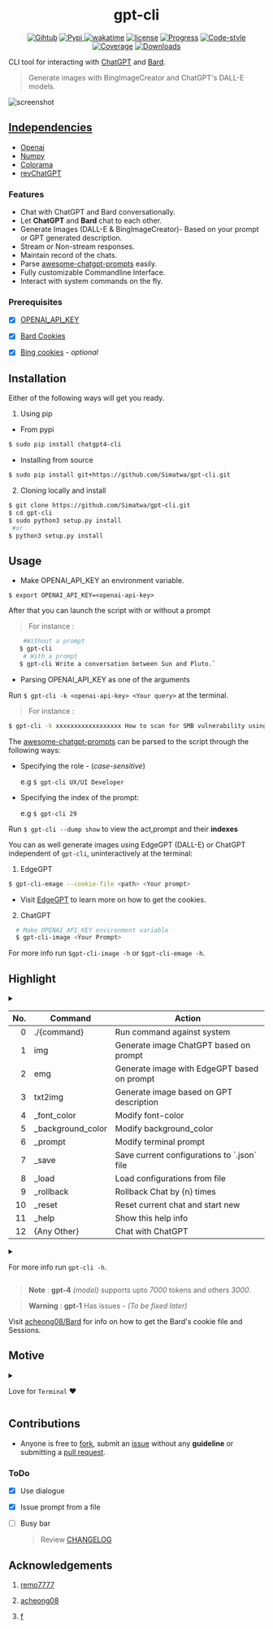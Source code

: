<h1 align="center">gpt-cli</h1>
<p align="center">
<a href="https://github.com/Simatwa/gpt-cli"><img src="https://img.shields.io/static/v1?logo=Github&label=Github&message=Passing&color=lime" alt="Gihtub"/></a>
<a href="https://pypi.org/project/chatgpt4-cli/"><img src="https://img.shields.io/static/v1?label=Pypi&message=v1.5.2&color=green&logo=pypi" alt="Pypi"/>
<a href="https://wakatime.com/badge/github/Simatwa/gpt-cli"><img src="https://wakatime.com/badge/github/Simatwa/gpt-cli.svg" alt="wakatime"/></a>
<a href="#"><img src="https://img.shields.io/static/v1?label=License&message=MIT&color=green&logo=MIT" alt="license"/></a>
<a href="#"><img src="https://img.shields.io/static/v1?label=Development&message=Beta&color=Orange&logo=progress" alt="Progress"/></a>
<a href="#"><img src="https://img.shields.io/static/v1?label=Code Style&message=Black&color=black&logo=Black" alt="Code-style"/></a>
<a href="#"><img src="https://img.shields.io/static/v1?label=Coverage&message=80%&color=green" alt="Coverage"/></a>
<a href="https://pepy.tech/project/chatgpt4-cli"><img src="https://static.pepy.tech/badge/chatgpt4-cli" alt="Downloads"/></a>
</p>

CLI tool for interacting with [ChatGPT](https://openai.com) and [Bard](https://bard.google.com).
> Generate images with BingImageCreator and ChatGPT's DALL-E models.

![screenshot](https://github.com/Simatwa/gpt-cli/raw/main/assets/Screenshot1.png)

## [Independencies](requirements.txt)

* [Openai](https://github.com/openai/openai-python)
* [Numpy](https://github.com/numpy/numpy)
* [Colorama](https://github.com/tartley/colorama)
* [revChatGPT](https://github.com/acheong08/ChatGPT)

### Features

- Chat with ChatGPT and Bard conversationally.
- Let **ChatGPT** and **Bard** chat to each other.
- Generate Images (DALL-E & BingImageCreator)- Based on your prompt or GPT generated description.
- Stream or Non-stream responses.
- Maintain record of the chats.
- Parse [awesome-chatgpt-prompts](https://github.com/f/awesome-chatgpt-prompts) easily.
- Fully customizable Commandline Interface.
- Interact with system commands on the fly.

### Prerequisites

- [x] [OPENAI_API_KEY](https://platform.openai.com/account/api-keys)

- [x] [Bard Cookies](https://bard.google.com)

- [x] [Bing cookies](https://bing.com) - *optional*

## Installation

Either of the following ways will get you ready.

1. Using pip
- From pypi

```sh
$ sudo pip install chatgpt4-cli
```

- Installing from source
 
 ```sh
 $ sudo pip install git+https://github.com/Simatwa/gpt-cli.git
 ```

2. Cloning locally and install

```sh
$ git clone https://github.com/Simatwa/gpt-cli.git
$ cd gpt-cli
$ sudo python3 setup.py install
 #or
$ python3 setup.py install
```

## Usage 

- Make OPENAI_API_KEY an environment variable.

`$ export OPENAI_API_KEY=<openai-api-key>`

After that you can launch the script with or without a prompt

> For instance :
```sh 
    #Without a prompt
   $ gpt-cli 
    # With a prompt 
   $ gpt-cli Write a conversation between Sun and Pluto.`
```

- Parsing OPENAI_API_KEY as one of the arguments

Run `$ gpt-cli -k <openai-api-key> <Your query>` at the terminal.

> For instance :

```sh
$ gpt-cli -k xxxxxxxxxxxxxxxxxx How to scan for SMB vulnerability using NMAP?
```

The [awesome-chatgpt-prompts](https://github.com/f/awesome-chatgpt-prompts) can be parsed to the script through the following ways:

- Specifying the role - (*case-sensitive*)

    e.g `$ gpt-cli UX/UI Developer`

- Specifying the index of the prompt:

    e.g `$ gpt-cli 29`

Run `$ gpt-cli --dump show` to view the act,prompt and their **indexes**

You can as well generate images using EdgeGPT (DALL-E) or ChatGPT independent of `gpt-cli`, uninteractively at the terminal:

1. EdgeGPT 

```sh
$ gpt-cli-emage --cookie-file <path> <Your prompt>
```  
- Visit [EdgeGPT](https://github.com/acheong08/EdgeGPT#requirements) to learn more on how to get the cookies.

2. ChatGPT 

```sh
  # Make OPENAI_API_KEY environment variable
  $ gpt-cli-image <Your Prompt>
```

For more info run `$gpt-cli-image -h` or `$gpt-cli-emage -h`.

## Highlight
<details>
<summary>
<table>
<thead>
<tr><th style="text-align: right;">  No.</th><th>Command          </th><th>Action                                     </th></tr>
</thead>
<tbody>
<tr><td style="text-align: right;">    0</td><td>./{command}      </td><td>Run command against system                 </td></tr>
<tr><td style="text-align: right;">    1</td><td>img              </td><td>Generate image ChatGPT based on prompt     </td></tr>
<tr><td style="text-align: right;">    2</td><td>emg              </td><td>Generate image with EdgeGPT based on prompt</td></tr>
<tr><td style="text-align: right;">    3</td><td>txt2img          </td><td>Generate image based on GPT description    </td></tr>
<tr><td style="text-align: right;">    4</td><td>_font_color      </td><td>Modify font-color                          </td></tr>
<tr><td style="text-align: right;">    5</td><td>_background_color</td><td>Modify background_color                    </td></tr>
<tr><td style="text-align: right;">    6</td><td>_prompt          </td><td>Modify terminal prompt                     </td></tr>
<tr><td style="text-align: right;">    7</td><td>_save            </td><td>Save current configurations to `.json` file</td></tr>
<tr><td style="text-align: right;">    8</td><td>_load            </td><td>Load configurations from file              </td></tr>
<tr><td style="text-align: right;">    9</td><td>_rollback        </td><td>Rollback Chat by {n} times                 </td></tr>
<tr><td style="text-align: right;">   10</td><td>_reset           </td><td>Reset current chat and start new           </td></tr>
<tr><td style="text-align: right;">   11</td><td>_help            </td><td>Show this help info                        </td></tr>
<tr><td style="text-align: right;">   12</td><td>{Any Other}      </td><td>Chat with ChatGPT                          </td></tr>
</tbody>
</table>
</summary>

1.img : Text-to-Image converter - ChatGPT
 - e.g ```img Toddler cartoon coding in Python```

2.emg : Text-to-Image converter - EdgeGPT
 - e.g ```emg Toddler cartoon coding in Python```

3.txt2img : Generate image based on GPT description
 - e.g ```txt2img Describe phenotype anatomy of ancient dinosaurs```

4._font_color : modifies font-color
 - e.g ```font_color input red```

5._background_color : modifies background_color
 - e.g ```background_color cyan```

6._prompt : Modify CMD prompt
 - e.g ```prompt ┌─[Smartwa@GPT-CLI]─(%H:%M:%S)```

7._load : Load configurations from the json file
 - e.g ```load DAN.json```

8._save : Save the current Chat Configurations
 - e.g ```save DAN.json```

9._rollback : Rollback the Chat by the {n} time(s)
 - e.g ```_rollback 2```

10._reset : Reset current chat and start new
 - e.g ```_reset Chat as if you are a 10 year old child```

11.bard : Specifies to use bard GPT
 - e.g ```bard Explain the composite concept in business```

12.gpt4 : Specifies to use ChatGPT in case `--bard` was made default
 - e.g ```gpt4 How do you make?```

13._help : Show this help info

* Use  `./` (fullstop and forward slash) to interact with **system commands**
 - e.g ```./ifconfig```

 * Use `_botchat` to let the 2 GPTs chat to each other

> **Note** You can further specify the GPT to be used by appending `--gpt4` or `--bard` in the prompt.

* Use *{{f.text-filename}}* to issue prompt contained in the 'text-filename'

</details>

<details>

<summary>

For more info run `gpt-cli -h`.

</summary>

```
╭─────────────────────────────── gpt-cli v1.4.9 ───────────────────────────────╮
│                                                                              │
│             Repo : https://github.com/Simatwa/gpt-cli                        │
│             By   : Smartwa Caleb                                             │
╰──────────────────────────────────────────────────────────────────────────────╯
usage: gpt-cli [-h] [-v] [-m gpt-3.5-turbo|gpt-4|gpt-4-32k] [-t [0.1-1]]
               [-mt [1-7000]] [-tp [0.1-1]] [-f [0.1-2]] [-p [0.1-2]] [-k KEY]
               [-kp path] [-ic [cyan|green|yellow|red]]
               [-oc [cyan|green|yellow|red]] [-bc [blue,magenta,black,reset]]
               [-pc [cyan|green|yellow|red]] [--prompt [SETTINGS ...]]
               [-tm value] [-pr PROXY] [-rc value] [-g 1,4] [-sp [text ...]]
               [-fp path] [-o path] [-pp prefix] [-rp prefix]
               [-dm keys|values|show|{fnm}] [-dl symbol] [-cf path] [-bk KEY]
               [-bkp PATH] [-bcf PATH] [-si TIME] [--disable-stream]
               [--new-record] [--disable-recording] [--zero-show] [--bard]
               [--markdown] [--update] [--sudo]
               [message ...]

Interact with ChatGPT at the terminal

positional arguments:
  message               Message to be send.

options:
  -h, --help            show this help message and exit
  -v, --version         show program's version number and exit
  -m gpt-3.5-turbo|gpt-4|gpt-4-32k, --model gpt-3.5-turbo|gpt-4|gpt-4-32k
                        ChatGPT model to be used
  -t [0.1-1], --temperature [0.1-1]
                        Charge of the generated text's randomness
  -mt [1-7000], --max-tokens [1-7000]
                        Maximum number of tokens to be generated upon
                        completion
  -tp [0.1-1], --top-p [0.1-1]
                        Sampling threshold during inference time
  -f [0.1-2], --frequency-penalty [0.1-2]
                        Chances of word being repeated
  -p [0.1-2], --presence-frequency [0.1-2]
                        Chances of topic being repeated
  -k KEY, --key KEY     OPENAI-API-KEY
  -kp path, --key-path path
                        Path to text-file containing GPT-api key
  -ic [cyan|green|yellow|red], --input-color [cyan|green|yellow|red]
                        Font color for inputs
  -oc [cyan|green|yellow|red], --output-color [cyan|green|yellow|red]
                        Font color for outputs
  -bc [blue,magenta,black,reset], --background-color [blue,magenta,black,reset]
                        Console's background-color
  -pc [cyan|green|yellow|red], --prompt-color [cyan|green|yellow|red]
                        Prompt's display color
  --prompt [SETTINGS ...]
                        Customizes the prompt display
  -tm value, --timeout value
                        Request timeout while making request - (Soon)
  -pr PROXY, --proxy PROXY
                        Pivot request through this proxy
  -rc value, --reply-count value
                        Number of responses to be received
  -g 1,4, --gpt 1,4     ChatGPT version to be used
  -sp [text ...], --system-prompt [text ...]
                        Text to train ChatGPT at the start
  -fp path, --file-path path
                        Path to .csv file containing role and prompt -
                        [act,prompt]
  -o path, --output path
                        Filepath for saving the chats - default
                        [/home/smartwa/git/gpt-cli/.chatgpt-history.txt]
  -pp prefix, --prompt-prefix prefix
                        Text to append before saving each prompt - default
                        [>>> timestamp]
  -rp prefix, --response-prefix prefix
                        Text to append before saving each response - default
                        [None]
  -dm keys|values|show|{fnm}, --dump keys|values|show|{fnm}
                        Stdout [keys,values]; Save all prompts in json format
                        to a file
  -dl symbol, --delimiter symbol
                        Delimeter for the .CSV file - [act,prompt]
  -cf path, --cookie-file path
                        Path to Bing's cookies - for Edge Image Generation
  -bk KEY, --bard-key KEY
                        Bard's session value
  -bkp PATH, --bard-key-path PATH
                        Path to Bard's key path
  -bcf PATH, --bard-cookie-file PATH
                        Path to Bard's cookie file
  -si TIME, --stream-interval TIME
                        Interval for printing responses in (s)
  --disable-stream      Specifies not to stream responses from ChatGPT
  --new-record          Override previous chats under the filepath
  --disable-recording   Disable saving prompts and responses
  --zero-show           Specifies not to stdout prompt of the act parsed
  --bard                Make Bard the default GPT
  --markdown            Stdout responses in markdown-format - disables
                        streaming
  --update              Download latest prompts - [awesome-chatgpt-prompts]
  --sudo                Run commands against system with sudo privileges

```

</details>

> **Note** : **gpt-4** *(model)* supports upto *7000* tokens and others *3000*.

> **Warning** : **gpt-1**  Has issues - *(To be fixed later)*

Visit [acheong08/Bard](https://github.com/acheong08/Bard) for info on how to get the Bard's cookie file and Sessions.

## Motive

<details>

<summary>

Love for `Terminal` ❤️

</summary>

As a `terminal guy` I used to find it uncomfortable to keep shifting from one window to next in order to access ChatGPT even after trying out the [gpt-login](https://github.com/Simatwa/gpt-login), the rest is [here.](https://github.com/Simatwa/gpt-cli)
</details>

## Contributions

- Anyone is free to [fork](https://github.com/Simatwa/gpt-cli/fork), submit an [issue](https://github.com/Simatwa/gpt-cli/issues) without any **guideline** or submitting a [pull request](https://github.com/Simatwa/gpt-cli/pulls).

### ToDo

- [x] Use dialogue
- [x] Issue prompt from a file
- [ ] Busy bar

  > Review [CHANGELOG](https://github.com/Simatwa/gpt-cli/blob/main/CHANGELOG.md)

## Acknowledgements

1. [remo7777](https://github.com/remo7777/T-Header)

2. [acheong08](https://github.com/acheong08/ChatGPT)

3. [f](https://github.com/f/awesome-chatgpt-prompts)
